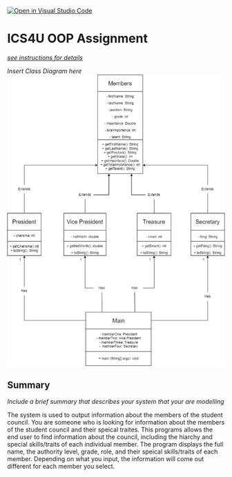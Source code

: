 [![Open in Visual Studio Code](https://classroom.github.com/assets/open-in-vscode-c66648af7eb3fe8bc4f294546bfd86ef473780cde1dea487d3c4ff354943c9ae.svg)](https://classroom.github.com/online_ide?assignment_repo_id=9234706&assignment_repo_type=AssignmentRepo)
# ICS4U OOP Assignment

[*see instructions for details*](Instructions.md)

*Insert Class Diagram here*  
![alt text](https://github.com/SACHSTech/oop-assignment-matthewyam/blob/main/OOP.png)

## Summary
*Include a brief summary that describes your system that your are modelling*

The system is used to output information about the members of the student council.  You are someone who is looking for information about the members of the student council and their speical traites.  This programs allows the end user to find information about the council, including the hiarchy and special skills/traits of each individual member.  The program displays the full name, the authority level, grade, role, and their speical skills/traits of each member.  Depending on what you input, the information will come out different for each member you select.

